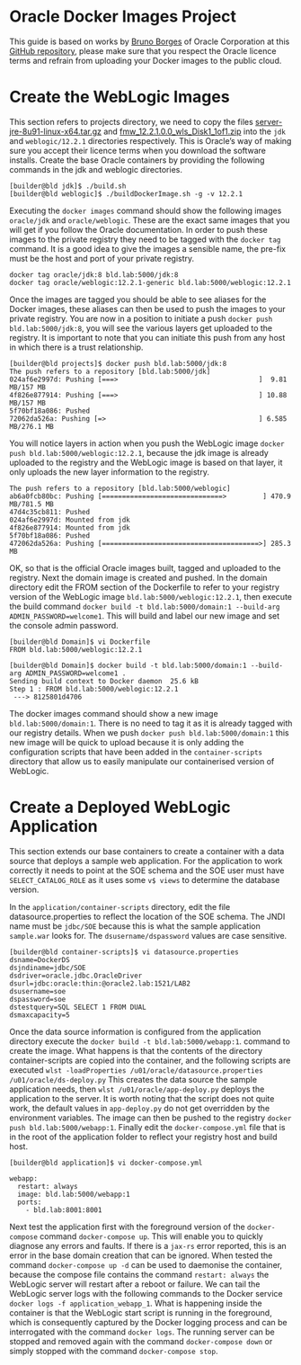 # Oracle Docker Images Project

This guide is based on works by [Bruno Borges](https://github.com/brunoborges) of Oracle Corporation at this [GitHub repository](https://github.com/oracle/docker-images), please make sure that you respect the Oracle licence terms and refrain from uploading your Docker images to the public cloud.

# Create the WebLogic Images

This section refers to projects directory, we need to copy the files [server-jre-8u91-linux-x64.tar.gz](http://www.oracle.com/technetwork/java/javase/downloads/server-jre8-downloads-2133154.html) and [fmw_12.2.1.0.0_wls_Disk1_1of1.zip](http://www.oracle.com/technetwork/middleware/weblogic/downloads/wls-main-097127.html) into the `jdk` and `weblogic/12.2.1` directories respectively. This is Oracle’s way of making sure you accept their licence terms when you download the software installs. Create the base Oracle containers by providing the following commands in the jdk and weblogic directories.
````
[builder@bld jdk]$ ./build.sh
[builder@bld weblogic]$ ./buildDockerImage.sh -g -v 12.2.1
````
Executing the `docker images` command should show the following images `oracle/jdk` and `oracle/weblogic`. These are the exact same images that you will get if you follow the Oracle documentation. In order to push these images to the private registry they need to be tagged with the `docker tag` command.  It is a good idea to give the images a sensible name, the pre-fix must be the host and port of your private registry. 
````
docker tag oracle/jdk:8 bld.lab:5000/jdk:8
docker tag oracle/weblogic:12.2.1-generic bld.lab:5000/weblogic:12.2.1
````
Once the images are tagged you should be able to see aliases for the Docker images, these aliases can then be used to push the images to your private registry. You are now in a position to initiate a push `docker push bld.lab:5000/jdk:8`, you will see the various layers get uploaded to the registry. It is important to note that you can initiate this push from any host in which there is a trust relationship.
````
[builder@bld projects]$ docker push bld.lab:5000/jdk:8
The push refers to a repository [bld.lab:5000/jdk]
024af6e2997d: Pushing [===>                                   ]  9.81 MB/157 MB
4f826e877914: Pushing [===>                                   ] 10.88 MB/157 MB
5f70bf18a086: Pushed
72062da526a: Pushing [=>                                      ] 6.585 MB/276.1 MB
````
You will notice layers in action when you push the WebLogic image `docker push bld.lab:5000/weblogic:12.2.1`, because the jdk image is already uploaded to the registry and the WebLogic image is based on that layer, it only uploads the new layer information to the registry.
````
The push refers to a repository [bld.lab:5000/weblogic]
ab6a0fcb80bc: Pushing [==============================>         ] 470.9 MB/781.5 MB
47d4c35cb811: Pushed
024af6e2997d: Mounted from jdk
4f826e877914: Mounted from jdk
5f70bf18a086: Pushed
472062da526a: Pushing [=======================================>] 285.3 MB
````
OK, so that is the official Oracle images built, tagged and uploaded to the registry. Next the domain image is created and pushed. In the domain directory edit the FROM section of the Dockerfile to refer to your registry version of the WebLogic image `bld.lab:5000/weblogic:12.2.1`, then execute the build command `docker build -t bld.lab:5000/domain:1 --build-arg ADMIN_PASSWORD=welcome1`. This will build and label our new image and set the console admin password.
````
[builder@bld Domain]$ vi Dockerfile
FROM bld.lab:5000/weblogic:12.2.1
````
````
[builder@bld Domain]$ docker build -t bld.lab:5000/domain:1 --build-arg ADMIN_PASSWORD=welcome1 .
Sending build context to Docker daemon  25.6 kB
Step 1 : FROM bld.lab:5000/weblogic:12.2.1
 ---> 8125801d4706
````
The docker images command should show a new image `bld.lab:5000/domain:1`. There is no need to tag it as it is already tagged with our registry details. When we push `docker push bld.lab:5000/domain:1` this new image will be quick to upload because it is only adding the configuration scripts that have been added in the `container-scripts` directory that allow us to easily manipulate our containerised version of WebLogic. 

# Create a Deployed WebLogic Application

This section extends our base containers to create a container with a data source that deploys a sample web application. For the application to work correctly it needs to point at the SOE schema and the SOE user must have `SELECT_CATALOG_ROLE` as it uses some `v$ views` to determine the database version.

In the `application/container-scripts` directory, edit the file datasource.properties to reflect the location of the SOE schema. The JNDI name must be `jdbc/SOE` because this is what the sample application `sample.war` looks for. The `dsusername/dspassword` values are case sensitive.
````
[builder@bld container-scripts]$ vi datasource.properties
dsname=DockerDS
dsjndiname=jdbc/SOE
dsdriver=oracle.jdbc.OracleDriver
dsurl=jdbc:oracle:thin:@oracle2.lab:1521/LAB2
dsusername=soe
dspassword=soe
dstestquery=SQL SELECT 1 FROM DUAL
dsmaxcapacity=5
````
Once the data source information is configured from the application directory execute the `docker build -t bld.lab:5000/webapp:1`. command to create the image. What happens is that the contents of the directory container-scripts are copied into the container, and the following scripts are executed `wlst -loadProperties /u01/oracle/datasource.properties /u01/oracle/ds-deploy.py` This creates the data source the sample application needs, then `wlst /u01/oracle/app-deploy.py` deploys the application to the server. It is worth noting that the script does not quite work, the default values in `app-deploy.py` do not get overridden by the environment variables. The image can then be pushed to the registry `docker push bld.lab:5000/webapp:1`. Finally edit the `docker-compose.yml` file that is in the root of the application folder to reflect your registry host and build host.
````
[builder@bld application]$ vi docker-compose.yml

webapp:
  restart: always
  image: bld.lab:5000/webapp:1
  ports:
    - bld.lab:8001:8001
````
Next test the application first with the foreground version of the `docker-compose` command `docker-compose up`. This will enable you to quickly diagnose any errors and faults. If there is a `jax-rs` error reported, this is an error in the base domain creation that can be ignored. When tested the command `docker-compose up -d` can be used to daemonise the container, because the compose file contains the command `restart: always` the WebLogic server will restart after a reboot or failure. We can tail the WebLogic server logs with the following commands to the Docker service `docker logs -f application_webapp_1`. What is happening inside the container is that the WebLogic start script is running in the foreground, which is consequently captured by the Docker logging process and can be interrogated with the command `docker logs`. The running server can be stopped and removed again with the command `docker-compose down` or simply stopped with the command `docker-compose stop`.

